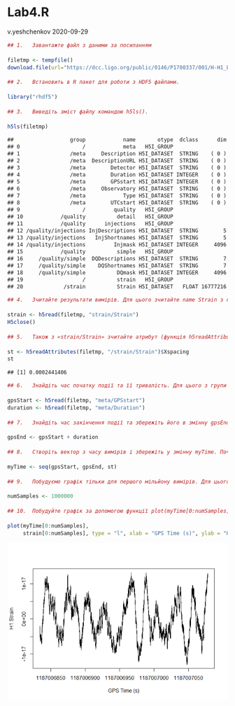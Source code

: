 Lab4.R
================
v.yeshchenkov
2020-09-29

``` r
## 1.   Завантажте файл з даними за посиланням

filetmp <- tempfile()
download.file(url="https://dcc.ligo.org/public/0146/P1700337/001/H-H1_LOSC_C00_4_V1-1187006834-4096.hdf5", destfile = filetmp, mode="wb")

## 2.   Встановить в R пакет для роботи з HDF5 файлами.

library("rhdf5")

## 3.   Виведіть зміст файлу командою h5ls().

h5ls(filetmp)
```

    ##                  group            name       otype  dclass      dim
    ## 0                    /            meta   H5I_GROUP                 
    ## 1                /meta     Description H5I_DATASET  STRING    ( 0 )
    ## 2                /meta  DescriptionURL H5I_DATASET  STRING    ( 0 )
    ## 3                /meta        Detector H5I_DATASET  STRING    ( 0 )
    ## 4                /meta        Duration H5I_DATASET INTEGER    ( 0 )
    ## 5                /meta        GPSstart H5I_DATASET INTEGER    ( 0 )
    ## 6                /meta     Observatory H5I_DATASET  STRING    ( 0 )
    ## 7                /meta            Type H5I_DATASET  STRING    ( 0 )
    ## 8                /meta        UTCstart H5I_DATASET  STRING    ( 0 )
    ## 9                    /         quality   H5I_GROUP                 
    ## 10            /quality          detail   H5I_GROUP                 
    ## 11            /quality      injections   H5I_GROUP                 
    ## 12 /quality/injections InjDescriptions H5I_DATASET  STRING        5
    ## 13 /quality/injections   InjShortnames H5I_DATASET  STRING        5
    ## 14 /quality/injections         Injmask H5I_DATASET INTEGER     4096
    ## 15            /quality          simple   H5I_GROUP                 
    ## 16     /quality/simple  DQDescriptions H5I_DATASET  STRING        7
    ## 17     /quality/simple    DQShortnames H5I_DATASET  STRING        7
    ## 18     /quality/simple          DQmask H5I_DATASET INTEGER     4096
    ## 19                   /          strain   H5I_GROUP                 
    ## 20             /strain          Strain H5I_DATASET   FLOAT 16777216

``` r
## 4.   Зчитайте результати вимірів. Для цього зчитайте name Strain з групи strain в змінну strain. Після зчитування не забувайте закривати файл командою H5Close().

strain <- h5read(filetmp, "strain/Strain")
H5close()

## 5.   Також з «strain/Strain» зчитайте атрибут (функція h5readAttributes) Xspacing в змінну st та виведіть її. Це інтервал часу між вимірами.

st <- h5readAttributes(filetmp, "/strain/Strain")$Xspacing
st
```

    ## [1] 0.0002441406

``` r
## 6.   Знайдіть час початку події та її тривалість. Для цього з групи meta зчитайте в змінну gpsStart  name GPSstart та в змінну duration name Duration.

gpsStart <- h5read(filetmp, "meta/GPSstart")
duration <- h5read(filetmp, "meta/Duration")

## 7.   Знайдіть час закінчення події та збережіть його в змінну gpsEnd.

gpsEnd <- gpsStart + duration

## 8.   Створіть вектор з часу вимірів і збережіть у змінну myTime. Початок послідовності – gpsStart, кінець – gpsEnd, крок – st.

myTime <- seq(gpsStart, gpsEnd, st)

## 9.   Побудуємо графік тільки для першого мільйону вимірів. Для цього створіть змінну numSamples, яка дорівнює 1000000.

numSamples <- 1000000

## 10.  Побудуйте графік за допомогою функції plot(myTime[0:numSamples], strain[0:numSamples], type = "l", xlab = "GPS Time (s)", ylab = "H1 Strain")

plot(myTime[0:numSamples],
     strain[0:numSamples], type = "l", xlab = "GPS Time (s)", ylab = "H1 Strain")
```

![](Lab4_files/figure-gfm/unnamed-chunk-1-1.png)<!-- -->
